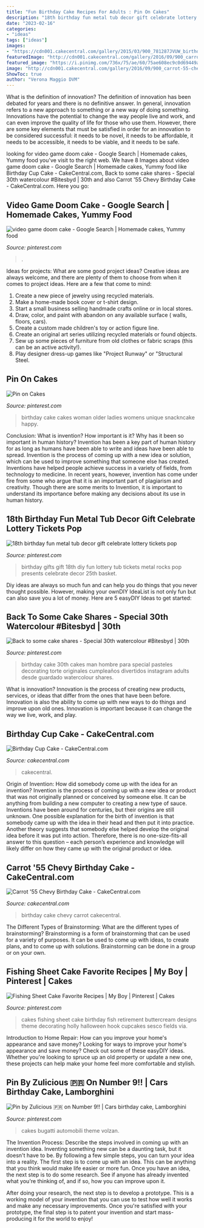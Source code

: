 ```yaml
---
title: "Fun Birthday Cake Recipes For Adults : Pin On Cakes"
description: "18th birthday fun metal tub decor gift celebrate lottery tickets pop"
date: "2023-02-16"
categories:
- "ideas"
tags: ["ideas"]
images:
- "https://cdn001.cakecentral.com/gallery/2015/03/900_781287JVUW_birthday-cup-cake.jpg"
featuredImage: "http://cdn001.cakecentral.com/gallery/2016/09/900_carrot-55-chevy-birthday-cake-694333XpACA.jpg"
featured_image: "https://i.pinimg.com/736x/75/ae/60/75ae608ec9c0d69449a969a788d6ccfa--birthday-woman-nd-birthday.jpg"
image: "http://cdn001.cakecentral.com/gallery/2016/09/900_carrot-55-chevy-birthday-cake-694333XpACA.jpg"
ShowToc: true
author: "Verona Maggio DVM"
---
```



What is the definition of innovation?
The definition of innovation has been debated for years and there is no definitive answer. In general, innovation refers to a new approach to something or a new way of doing something. Innovations have the potential to change the way people live and work, and can even improve the quality of life for those who use them. However, there are some key elements that must be satisfied in order for an innovation to be considered successful: it needs to be novel, it needs to be affordable, it needs to be accessible, it needs to be viable, and it needs to be safe.

	

		
looking for video game doom cake - Google Search | Homemade cakes, Yummy food you've visit to the right web. We have 8 Images about video game doom cake - Google Search | Homemade cakes, Yummy food like Birthday Cup Cake - CakeCentral.com, Back to some cake shares - Special 30th watercolour #Bitesbyd | 30th and also Carrot &#039;55 Chevy Birthday Cake - CakeCentral.com. Here you go:
		
    
## Video Game Doom Cake - Google Search | Homemade Cakes, Yummy Food

<img loading=lazy src="https://i.pinimg.com/736x/67/0e/df/670edf5c5c1809c45400a58ee798a364.jpg" onerror="this.onerror=null;this.src='https://tse4.mm.bing.net/th?id=OIP.0DTOdTrGOImbvsgOldruwQHaJ3&amp;pid=15.1';" alt="video game doom cake - Google Search | Homemade cakes, Yummy food">

_Source: pinterest.com_

>. 

	

Ideas for projects: What are some good project ideas?
Creative ideas are always welcome, and there are plenty of them to choose from when it comes to project ideas. Here are a few that come to mind: 
1. Create a new piece of jewelry using recycled materials.
2. Make a home-made book cover or t-shirt design.
3. Start a small business selling handmade crafts online or in local stores.
4. Draw, color, and paint with abandon on any available surface ( walls, floors, cars).
5. Create a custom made children's toy or action figure line. 
6. Create an original art series utilizing recycled materials or found objects.
7. Sew up some pieces of furniture from old clothes or fabric scraps (this can be an active activity!). 
8. Play designer dress-up games like "Project Runway" or "Structural Steel.

    
## Pin On Cakes

<img loading=lazy src="https://i.pinimg.com/736x/75/ae/60/75ae608ec9c0d69449a969a788d6ccfa--birthday-woman-nd-birthday.jpg" onerror="this.onerror=null;this.src='https://tse1.mm.bing.net/th?id=OIP.S0AUTX5_B7pbs5PYu7-rAQDJEs&amp;pid=15.1';" alt="Pin on Cakes">

_Source: pinterest.com_

>birthday cake cakes woman older ladies womens unique snackncake happy. 

	

Conclusion: What is invention? How important is it? Why has it been so important in human history?
Invention has been a key part of human history for as long as humans have been able to write and ideas have been able to spread. Invention is the process of coming up with a new idea or solution, which can be used to improve something that someone else has created. Inventions have helped people achieve success in a variety of fields, from technology to medicine. In recent years, however, invention has come under fire from some who argue that it is an important part of plagiarism and creativity. Though there are some merits to Invention, it is important to understand its importance before making any decisions about its use in human history.

    
## 18th Birthday Fun Metal Tub Decor Gift Celebrate Lottery Tickets Pop

<img loading=lazy src="https://i.pinimg.com/736x/0f/49/1a/0f491ac6a6ffd40db547b4422925639e--metal-tub-lottery-tickets.jpg" onerror="this.onerror=null;this.src='https://tse1.mm.bing.net/th?id=OIP.Mk2DEtLi2MXao7WiwNZZzwHaMv&amp;pid=15.1';" alt="18th birthday fun metal tub decor gift celebrate lottery tickets pop">

_Source: pinterest.com_

>birthday gifts gift 18th diy fun lottery tub tickets metal rocks pop presents celebrate decor 25th basket. 

	

Diy ideas are always so much fun and can help you do things that you never thought possible. However, making your ownDIY IdeaList is not only fun but can also save you a lot of money. Here are 5 easyDIY Ideas to get started: 

    
## Back To Some Cake Shares - Special 30th Watercolour #Bitesbyd | 30th

<img loading=lazy src="https://i.pinimg.com/736x/a4/bd/9b/a4bd9baffb09be2d32dafe2198046551.jpg" onerror="this.onerror=null;this.src='https://tse4.mm.bing.net/th?id=OIP.iZx1bOwl4Z4vY_ClyEN_7gHaJP&amp;pid=15.1';" alt="Back to some cake shares - Special 30th watercolour #Bitesbyd | 30th">

_Source: pinterest.com_

>birthday cake 30th cakes man hombre para special pasteles decorating torte originales cumpleaños divertidos instagram adults desde guardado watercolour shares. 

	

What is innovation?
Innovation is the process of creating new products, services, or ideas that differ from the ones that have been before. Innovation is also the ability to come up with new ways to do things and improve upon old ones. Innovation is important because it can change the way we live, work, and play.

    
## Birthday Cup Cake - CakeCentral.com

<img loading=lazy src="https://cdn001.cakecentral.com/gallery/2015/03/900_781287JVUW_birthday-cup-cake.jpg" onerror="this.onerror=null;this.src='https://tse3.mm.bing.net/th?id=OIP.Tm-3VcCLXdjXYMgeyWdGDQHaLH&amp;pid=15.1';" alt="Birthday Cup Cake - CakeCentral.com">

_Source: cakecentral.com_

>cakecentral. 

	

Origin of Invention: How did somebody come up with the idea for an invention?
Invention is the process of coming up with a new idea or product that was not originally planned or conceived by someone else. It can be anything from building a new computer to creating a new type of sauce. Inventions have been around for centuries, but their origins are still unknown. One possible explanation for the birth of invention is that somebody came up with the idea in their head and then put it into practice. Another theory suggests that somebody else helped develop the original idea before it was put into action. Therefore, there is no one-size-fits-all answer to this question – each person’s experience and knowledge will likely differ on how they came up with the original product or idea.

    
## Carrot &#039;55 Chevy Birthday Cake - CakeCentral.com

<img loading=lazy src="http://cdn001.cakecentral.com/gallery/2016/09/900_carrot-55-chevy-birthday-cake-694333XpACA.jpg" onerror="this.onerror=null;this.src='https://tse1.mm.bing.net/th?id=OIP.-Owa9SKFz7vC_z-U0sbDpAHaJ4&amp;pid=15.1';" alt="Carrot &#039;55 Chevy Birthday Cake - CakeCentral.com">

_Source: cakecentral.com_

>birthday cake chevy carrot cakecentral. 

	

The Different Types of Brainstorming: What are the different types of brainstorming?
Brainstorming is a form of brainstorming that can be used for a variety of purposes. It can be used to come up with ideas, to create plans, and to come up with solutions. Brainstorming can be done in a group or on your own.

    
## Fishing Sheet Cake Favorite Recipes | My Boy | Pinterest | Cakes

<img loading=lazy src="https://s-media-cache-ak0.pinimg.com/736x/82/43/17/8243179a6b42a10db3f12ebb8d3fe8ae.jpg" onerror="this.onerror=null;this.src='https://tse3.mm.bing.net/th?id=OIP.rBclPqmFVPv_3js_-vB9tQHaJ4&amp;pid=15.1';" alt="Fishing Sheet Cake Favorite Recipes | My Boy | Pinterest | Cakes">

_Source: pinterest.com_

>cakes fishing sheet cake birthday fish retirement buttercream designs theme decorating holly halloween hook cupcakes sesco fields via. 

	

Introduction to Home Repair: How can you improve your home's appearance and save money?
Looking for ways to improve your home's appearance and save money? Check out some of these easyDIY ideas. Whether you're looking to spruce up an old property or update a new one, these projects can help make your home feel more comfortable and stylish.

    
## Pin By Zulicious 🇵🇷 On Number 9!! | Cars Birthday Cake, Lamborghini

<img loading=lazy src="https://i.pinimg.com/736x/d4/94/a3/d494a3a63fc734db02f832ccb08468ef.jpg" onerror="this.onerror=null;this.src='https://tse2.mm.bing.net/th?id=OIP.wUaXgm-DF-ZylNA0aTa7vQHaQB&amp;pid=15.1';" alt="Pin by Zulicious 🇵🇷 on Number 9!! | Cars birthday cake, Lamborghini">

_Source: pinterest.com_

>cakes bugatti automobili theme volzan. 

	

The Invention Process: Describe the steps involved in coming up with an invention idea.
Inventing something new can be a daunting task, but it doesn't have to be. By following a few simple steps, you can turn your idea into a reality.
The first step is to come up with an idea. This can be anything that you think would make life easier or more fun. Once you have an idea, the next step is to do some research. See if anyone has already invented what you're thinking of, and if so, how you can improve upon it.

After doing your research, the next step is to develop a prototype. This is a working model of your invention that you can use to test how well it works and make any necessary improvements. Once you're satisfied with your prototype, the final step is to patent your invention and start mass-producing it for the world to enjoy!


